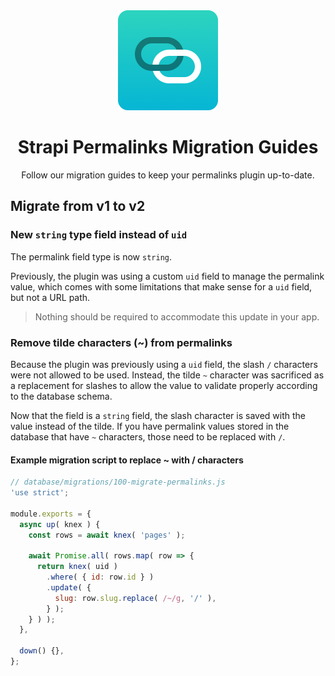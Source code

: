 <div align="center">
  <img style="width: 160px; height: auto;" src="public/logo-2x.png" alt="Logo for Strapi permalinks plugin" />
  <h1>Strapi Permalinks Migration Guides</h1>
  <p>Follow our migration guides to keep your permalinks plugin up-to-date.</p>
</div>

## Migrate from v1 to v2

### New `string` type field instead of `uid`
The permalink field type is now `string`.

Previously, the plugin was using a custom `uid` field to manage the permalink value, which comes with some limitations that make sense for a `uid` field, but not a URL path.

> Nothing should be required to accommodate this update in your app.

### Remove tilde characters (~) from permalinks
Because the plugin was previously using a `uid` field, the slash `/` characters were not allowed to be used. Instead, the tilde `~` character was sacrificed as a replacement for slashes to allow the value to validate properly according to the database schema.

Now that the field is a `string` field, the slash character is saved with the value instead of the tilde. If you have permalink values stored in the database that have `~` characters, those need to be replaced with `/`.

#### Example migration script to replace ~ with / characters

```js
// database/migrations/100-migrate-permalinks.js
'use strict';

module.exports = {
  async up( knex ) {
    const rows = await knex( 'pages' );

    await Promise.all( rows.map( row => {
      return knex( uid )
        .where( { id: row.id } )
        .update( {
          slug: row.slug.replace( /~/g, '/' ),
        } );
    } ) );
  },

  down() {},
};
```

